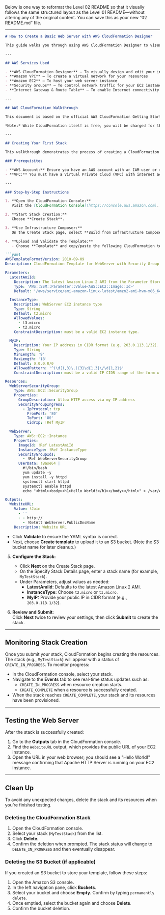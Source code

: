 Below is one way to reformat the Level 02 README so that it visually follows the same structured layout as the Level 01 README—without altering any of the original content. You can save this as your new “02 README.md” file.

---

```markdown
# How to Create a Basic Web Server with AWS CloudFormation Designer

This guide walks you through using AWS CloudFormation Designer to visually create a CloudFormation template that provisions a basic web server running on an EC2 instance in a VPC. You’ll learn to add and connect resources, configure parameters and mappings, specify resource properties, and finally launch a CloudFormation stack to bring your web server online.

---

## AWS Services Used

- **AWS CloudFormation Designer** – To visually design and edit your infrastructure template  
- **Amazon VPC** – To create a virtual network for your resources  
- **Amazon EC2** – To host your web server instance  
- **Security Groups** – To control network traffic for your EC2 instance  
- **Internet Gateway & Route Table** – To enable Internet connectivity for your VPC

---

## AWS CloudFormation Walkthrough

This document is based on the official AWS CloudFormation Getting Started walkthrough. It guides you through creating your first CloudFormation stack using the AWS Management Console. By following these steps, you'll learn how to provision basic AWS resources, monitor stack events, test your web server, and clean up afterward.

*Note:* While CloudFormation itself is free, you will be charged for the underlying AWS resources (e.g., Amazon EC2 and Amazon S3) that you create. If you're new to AWS, you can use the [AWS Free Tier](https://aws.amazon.com/free/) to minimize or eliminate costs during your testing.

---

## Creating Your First Stack

This walkthrough demonstrates the process of creating a CloudFormation stack written in YAML—a human-readable format that is widely used for defining infrastructure as code. For a guided, hands-on workshop, see [Getting Started with AWS CloudFormation](https://catalog.us-east-1.prod.workshops.aws).

### Prerequisites

- **AWS Account:** Ensure you have an AWS account with an IAM user or role that has permissions for Amazon EC2, Amazon S3, and CloudFormation (or administrative access).  
- **VPC:** You must have a Virtual Private Cloud (VPC) with internet access. The default VPC that comes with your account is sufficient for this exercise.

---

### Step-by-Step Instructions

1. **Open the CloudFormation Console:**  
   Visit the [CloudFormation Console](https://console.aws.amazon.com).

2. **Start Stack Creation:**  
   Choose **Create Stack**.

3. **Use Infrastructure Composer:**  
   On the Create Stack page, select **Build from Infrastructure Composer**, then click **Create in Infrastructure Composer**. This takes you to Infrastructure Composer mode where you can upload and validate the template.

4. **Upload and Validate the Template:**  
   - Choose **Template** and copy/paste the following CloudFormation template into the template editor:

```yaml
AWSTemplateFormatVersion: 2010-09-09
Description: CloudFormation Template for WebServer with Security Group and EC2 Instance

Parameters:
  LatestAmiId:
    Description: The latest Amazon Linux 2 AMI from the Parameter Store
    Type: 'AWS::SSM::Parameter::Value<AWS::EC2::Image::Id>'
    Default: '/aws/service/ami-amazon-linux-latest/amzn2-ami-hvm-x86_64-gp2'

  InstanceType:
    Description: WebServer EC2 instance type
    Type: String
    Default: t2.micro
    AllowedValues:
      - t3.micro
      - t2.micro
    ConstraintDescription: must be a valid EC2 instance type.

  MyIP:
    Description: Your IP address in CIDR format (e.g. 203.0.113.1/32).
    Type: String
    MinLength: '9'
    MaxLength: '18'
    Default: 0.0.0.0/0
    AllowedPattern: '^(\d{1,3}\.){3}\d{1,3}\/\d{1,2}$'
    ConstraintDescription: must be a valid IP CIDR range of the form x.x.x.x/x.

Resources:
  WebServerSecurityGroup:
    Type: AWS::EC2::SecurityGroup
    Properties:
      GroupDescription: Allow HTTP access via my IP address
      SecurityGroupIngress:
        - IpProtocol: tcp
          FromPort: '80'
          ToPort: '80'
          CidrIp: !Ref MyIP

  WebServer:
    Type: AWS::EC2::Instance
    Properties:
      ImageId: !Ref LatestAmiId
      InstanceType: !Ref InstanceType
      SecurityGroupIds:
        - !Ref WebServerSecurityGroup
      UserData: !Base64 |
        #!/bin/bash
        yum update -y
        yum install -y httpd
        systemctl start httpd
        systemctl enable httpd
        echo "<html><body><h1>Hello World!</h1></body></html>" > /var/www/html/index.html

Outputs:
  WebsiteURL:
    Value: !Join
      - ''
      - - http://
        - !GetAtt WebServer.PublicDnsName
    Description: Website URL
```

   - Click **Validate** to ensure the YAML syntax is correct.  
   - Next, choose **Create template** to upload it to an S3 bucket. (Note the S3 bucket name for later cleanup.)

5. **Configure the Stack:**  
   - Click **Next** on the Create Stack page.  
   - On the Specify Stack Details page, enter a stack name (for example, `MyTestStack`).  
   - Under Parameters, adjust values as needed:
     - **LatestAmiId:** Defaults to the latest Amazon Linux 2 AMI.  
     - **InstanceType:** Choose `t2.micro` or `t3.micro`.  
     - **MyIP:** Provide your public IP in CIDR format (e.g., `203.0.113.1/32`).

6. **Review and Submit:**  
   Click **Next** twice to review your settings, then click **Submit** to create the stack.

---

## Monitoring Stack Creation

Once you submit your stack, CloudFormation begins creating the resources. The stack (e.g., `MyTestStack`) will appear with a status of `CREATE_IN_PROGRESS`. To monitor progress:

- In the CloudFormation console, select your stack.
- Navigate to the **Events** tab to see real-time status updates such as:  
  - `CREATE_IN_PROGRESS` when resource creation starts.  
  - `CREATE_COMPLETE` when a resource is successfully created.
- When the stack reaches `CREATE_COMPLETE`, your stack and its resources have been provisioned.

---

## Testing the Web Server

After the stack is successfully created:

1. Go to the **Outputs** tab in the CloudFormation console.
2. Find the `WebsiteURL` output, which provides the public URL of your EC2 instance.
3. Open the URL in your web browser; you should see a "Hello World!" message confirming that Apache HTTP Server is running on your EC2 instance.

---

## Clean Up

To avoid any unexpected charges, delete the stack and its resources when you’re finished testing.

### Deleting the CloudFormation Stack

1. Open the CloudFormation console.
2. Select your stack (`MyTestStack`) from the list.
3. Click **Delete**.
4. Confirm the deletion when prompted. The stack status will change to `DELETE_IN_PROGRESS` and then eventually disappear.

### Deleting the S3 Bucket (if applicable)

If you created an S3 bucket to store your template, follow these steps:

1. Open the Amazon S3 console.
2. In the left navigation pane, click **Buckets**.
3. Select your bucket and choose **Empty**. Confirm by typing `permanently delete`.
4. Once emptied, select the bucket again and choose **Delete**.
5. Confirm the bucket deletion.

